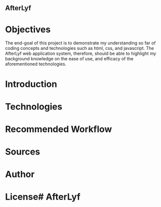 ## AfterLyf

# Objectives
The end-goal of this project is to demonstrate my understanding so far of coding concepts and technologies such as html, css, and javascript. The AfterLyf web application system, therefore, should be able to highlight my background knowledge on the ease of use, and efficacy of the aforementioned technologies. 

# Introduction

# Technologies

# Recommended Workflow

# Sources

# Author

# License# AfterLyf

